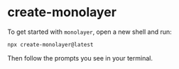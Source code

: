 # create-monolayer

To get started with `monolayer`, open a new shell and run:

```sh
npx create-monolayer@latest
```

Then follow the prompts you see in your terminal.
